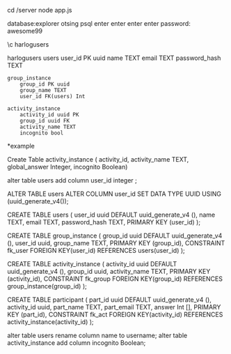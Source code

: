 cd /server
node app.js

database:explorer otsing psql
enter enter enter enter
password: awesome99

\c harlogusers


harlogusers
    users
        user_id PK uuid
        name TEXT
        email TEXT
        password_hash TEXT
    
    group_instance
        group_id PK uuid
        group_name TEXT
        user_id FK(users) Int

    activity_instance
        activity_id uuid PK
        group_id uuid FK
        activity_name TEXT
        incognito bool

    

*example

Create Table activity_instance ( activity_id, activity_name TEXT, global_answer Integer, incognito Boolean)

alter table users add column user_id integer ;




ALTER TABLE users ALTER COLUMN user_id SET DATA TYPE UUID USING (uuid_generate_v4());


CREATE TABLE users (
    user_id uuid DEFAULT uuid_generate_v4 (),
    name TEXT,
    email TEXT,
    password_hash TEXT,
    PRIMARY KEY (user_id)
);

CREATE TABLE group_instance (
    group_id uuid DEFAULT uuid_generate_v4 (),
    user_id uuid,
    group_name TEXT,
    PRIMARY KEY (group_id),
    CONSTRAINT fk_user
      FOREIGN KEY(user_id) 
	  REFERENCES users(user_id)
);

CREATE TABLE activity_instance (
    activity_id uuid DEFAULT uuid_generate_v4 (),
    group_id uuid,
    activity_name TEXT,
    PRIMARY KEY (activity_id),
    CONSTRAINT fk_group
      FOREIGN KEY(group_id) 
	  REFERENCES group_instance(group_id)
);

CREATE TABLE participant (
    part_id uuid DEFAULT uuid_generate_v4 (),
    activity_id uuid,
    part_name TEXT,
    part_email TEXT,
    answer Int [],
    PRIMARY KEY (part_id),
    CONSTRAINT fk_act
      FOREIGN KEY(activity_id) 
	  REFERENCES activity_instance(activity_id)
);



alter table users rename column name to username;
alter table activity_instance add column incognito Boolean;